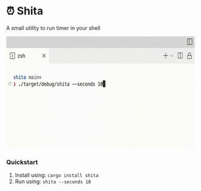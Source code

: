 # ⏰ Shita
A small utility to run timer in your shell

<img src="https://raw.githubusercontent.com/mnpw/shita/main/assets/demo.gif" height="300" />

### Quickstart
1. Install using: `cargo install shita`
2. Run using: `shita --seconds 10`
